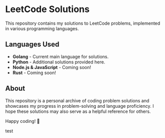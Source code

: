 # LeetCode Solutions

This repository contains my solutions to LeetCode problems, implemented in various programming languages.

## Languages Used
- **Golang** - Current main language for solutions.
- **Python** - Additional solutions provided here.
- **Node.js & JavaScript** - Coming soon!
- **Rust** - Coming soon!

## About
This repository is a personal archive of coding problem solutions and showcases my progress in problem-solving and language proficiency. I hope these solutions may also serve as a helpful reference for others.

Happy coding! 🚀

test
